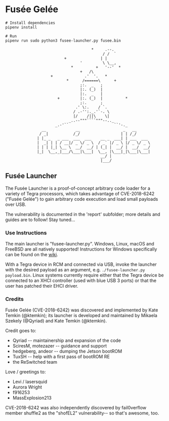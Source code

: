 # Fusée Gelée

```
# Install dependencies
pipenv install

# Run
pipenv run sudo python3 fusee-launcher.py fusee.bin
```

```
                                      *     .--.
                                           / /  `
                          +               | |
                                 '         \ \__,
                             *          +   '--'  *
                                 +   /\
                    +              .'  '.   *
                           *      /======\      +
                                 ;:.  _   ;
                                 |:. (_)  |
                                 |:.  _   |
                       +         |:. (_)  |          *
                                 ;:.      ;
                               .' \:.    / `.
                              / .-'':._.'`-. \
                              |/    /||\    \|
                            _..--"""````"""--.._
                      _.-'``                    ``'-._
                __             __                   _   __
               / _|           /_/                  | | /_/
              | |_ _   _ ___  ___  ___    __ _  ___| | ___  ___
              |  _| | | / __|/ _ \/ _ \  / _` |/ _ \ |/ _ \/ _ \
              | | | |_| \__ \  __/  __/ | (_| |  __/ |  __/  __/
              |_|  \__,_|___/\___|\___|  \__, |\___|_|\___|\___|
                                          __/ |
                                          |___/
```

## Fusée Launcher

The Fusée Launcher is a proof-of-concept arbitrary code loader for a variety
of Tegra processors, which takes advantage of CVE-2018-6242 ("Fusée Gelée")
to gain arbitrary code execution and load small payloads over USB.

The vulnerability is documented in the 'report' subfolder; more details and
guides are to follow! Stay tuned...

### Use Instructions
The main launcher is "fusee-launcher.py". Windows, Linux, macOS and FreeBSD are all natively supported! Instructions for Windows specifically can be found on the [wiki](https://github.com/reswitched/fusee-launcher/wiki/Instructions-(Windows)).

With a Tegra device in RCM and connected via USB, invoke the launcher with the desired payload as an argument, e.g. `./fusee-launcher.py payload.bin`. Linux systems currently require either that the Tegra device be connected to an XHCI controller (used with blue USB 3 ports) or that the user has patched their EHCI driver. 

### Credits            
Fusée Gelée (CVE-2018-6242) was discovered and implemented by Kate Temkin (@ktemkin);
its launcher is developed and maintained by Mikaela Szekely (@Qyriad) and Kate Temkin (@ktemkin).

Credit goes to:

  * Qyriad -- maintainership and expansion of the code
  * SciresM, motezazer -- guidance and support  
  * hedgeberg, andeor  -- dumping the Jetson bootROM
  * TuxSH -- help with a first pass of bootROM RE
  * the ReSwitched team

Love / greetings to:

  * Levi / lasersquid
  * Aurora Wright
  * f916253
  * MassExplosion213 

CVE-2018-6242 was also independently discovered by fail0verflow member 
shuffle2 as the "shofEL2" vulnerability-- so that's awesome, too.
